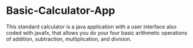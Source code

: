 # Basic-Calculator-App
This standard calculator is a java application with a user interface also coded with javafx, that allows you do your four basic arithmetic operations of addition, subtraction, multiplication, and division.
